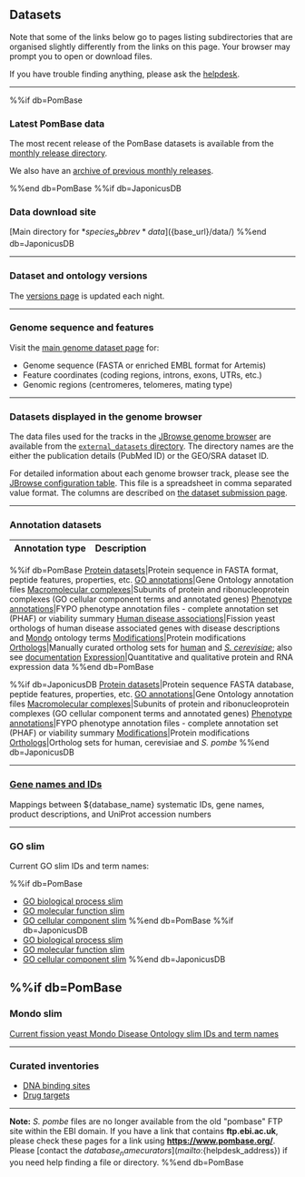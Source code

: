 ## Datasets

Note that some of the links below go to pages listing subdirectories
that are organised slightly differently from the links on this
page. Your browser may prompt you to open or download files.

If you have trouble finding anything, please ask the
[helpdesk](mailto:${helpdesk_address}).

-------

%%if db=PomBase
### Latest PomBase data
The most recent release of the PomBase datasets is available from the
[monthly release directory](/latest_release).

We also have an [archive of previous monthly releases](/monthly_releases/).

%%end db=PomBase
%%if db=JaponicusDB
### Data download site
[Main directory for *${species_abbrev}* data](${base_url}/data/)
%%end db=JaponicusDB


-------

### Dataset and ontology versions

The [versions page](/internal-details) is updated each night.

-------

### Genome sequence and features

Visit the [main genome dataset page](/downloads/genome-datasets) for:

-  Genome sequence (FASTA or enriched EMBL format for Artemis)
-  Feature coordinates (coding regions, introns, exons, UTRs, etc.)
-  Genomic regions (centromeres, telomeres, mating type)

-------

### Datasets displayed in the genome browser

The data files used for the tracks in the [JBrowse genome browser](/documentation/JBrowse_quick_start)
are available from the [`external_datasets` directory](${base_url}/data/external_datasets/).
The directory names are the either the publication details (PubMed ID) or the
GEO/SRA dataset ID.

For detailed information about each genome browser track, please see the
[JBrowse configuration table](https://github.com/pombase/pombase-config/raw/master/website/jbrowse_track_metadata.csv).
This file is a spreadsheet in comma separated value format.  The
columns are described on [the dataset submission page](/documentation/data-submission-form-for-HTP-sequence-linked-data).

-------

### Annotation datasets ###

Annotation type|Description
---------------|-----------
%%if db=PomBase
[Protein datasets](/downloads/protein-datasets)|Protein sequence in FASTA format, peptide features, properties, etc.
[GO annotations](/downloads/go-annotations/)|Gene Ontology annotation files
[Macromolecular complexes](/latest_release/macromolecular_complexes/)|Subunits of protein and ribonucleoprotein complexes (GO cellular component terms and annotated genes)
[Phenotype annotations](/downloads/phenotype-annotations/)|FYPO phenotype annotation files - complete annotation set (PHAF) or viability summary
[Human disease associations](/latest_release/human_disease_annotation/)|Fission yeast orthologs of human disease associated genes with disease descriptions and [Mondo](https://mondo.monarchinitiative.org/) ontology terms
[Modifications](/downloads/modifications)|Protein modifications
[Orthologs](/latest_release/curated_orthologs/)|Manually curated ortholog sets for [human](/faq/how-can-i-find-s.-pombe-ortholog-s-human-gene) and [*S. cerevisiae*](faq/how-can-i-search-s.-cerevisiae-ortholog-s-homolog-s-s.-pombe-gene); also see [documentation](/documentation/orthologs) 
[Expression](/latest_release/gene_expression/)|Quantitative and qualitative protein and RNA expression data
%%end db=PomBase

%%if db=JaponicusDB
[Protein datasets](/downloads/protein-datasets)|Protein sequence FASTA database, peptide features, properties, etc.
[GO annotations](/downloads/go-annotations)|Gene Ontology annotation files
[Macromolecular complexes](/data/annotations/Gene_ontology/GO_complexes/)|Subunits of protein and ribonucleoprotein complexes (GO cellular component terms and annotated genes)
[Phenotype annotations](/downloads/phenotype-annotations)|FYPO phenotype annotation files - complete annotation set (PHAF) or viability summary
[Modifications](/downloads/modifications)|Protein modifications
[Orthologs](/data/orthologs/)|Ortholog sets for human, cerevisiae and *S. pombe*
%%end db=JaponicusDB

-------

### [Gene names and IDs](downloads/names-and-identifiers) ###
Mappings between ${database_name} systematic IDs, gene names, product descriptions, and UniProt accession numbers

-------

### GO slim

Current GO slim IDs and term names:

%%if db=PomBase
 - [GO biological process slim](/latest_release/gene_ontology/bp_go_slim_terms.tsv)
 - [GO molecular function slim](/latest_release/gene_ontology/mf_go_slim_terms.tsv)
 - [GO cellular component slim](/latest_release/gene_ontology/cc_go_slim_terms.tsv)
%%end db=PomBase
%%if db=JaponicusDB
 - [GO biological process slim](${base_url}/data/releases/latest/misc/bp_goslim_${species}_ids_and_names.tsv)
 - [GO molecular function slim](${base_url}/data/releases/latest/misc/mf_goslim_${species}_ids_and_names.tsv)
 - [GO cellular component slim](${base_url}/data/releases/latest/misc/cc_goslim_${species}_ids_and_names.tsv)
%%end db=JaponicusDB


%%if db=PomBase
-------

### Mondo slim
[Current fission yeast Mondo Disease Ontology slim IDs and term names](/latest_release/human_disease_annotation/pombe_mondo_disease_slim_terms.tsv)

-------

### Curated inventories

-   [DNA binding sites](/browse-curation/dna-binding-sites.md)
-   [Drug targets](/browse-curation/drugs-known-pombe-targets.md)

-------
  **Note:** *S. pombe* files are no longer available from the old
  "pombase" FTP site within the EBI domain. If you have a link that
  contains **ftp.ebi.ac.uk**, please check these pages for a link
  using **https://www.pombase.org/**. Please [contact the ${database_name}
  curators](mailto:${helpdesk_address}) if you need help finding a
  file or directory.
%%end db=PomBase
